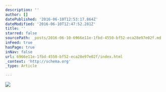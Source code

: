 ```yaml
---
description: ''
author: []
datePublished: '2016-06-10T12:53:17.864Z'
dateModified: '2016-06-10T12:47:52.281Z'
title: ''
starred: false
sourcePath: _posts/2016-06-10-6966e11e-1fbd-4550-bf52-eca28e97e02f.md
inFeed: true
hasPage: true
inNav: false
url: 6966e11e-1fbd-4550-bf52-eca28e97e02f/index.html
_context: 'http://schema.org'
_type: Article

---
```

![](https://the-grid-user-content.s3-us-west-2.amazonaws.com/6f238c75-b096-4dfc-bed1-86ac1972e774.jpg)